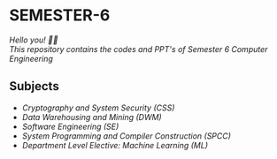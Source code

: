 # SEMESTER-6
*Hello you! :wave::blush:* <br>
*This repository contains the codes and PPT's of Semester 6 Computer Engineering* <br> 
## Subjects <br>
- *Cryptography and System Security (CSS)*
- *Data Warehousing and Mining (DWM)*
- *Software Engineering (SE)*
- *System Programming and Compiler Construction (SPCC)*
- *Department Level Elective: Machine Learning (ML)*